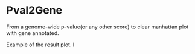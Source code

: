 # Pval2Gene
From a genome-wide p-value(or any other score) to clear manhattan plot with gene annotated.

Example of the result plot.
I[](images/SLD_uniqe.png)
